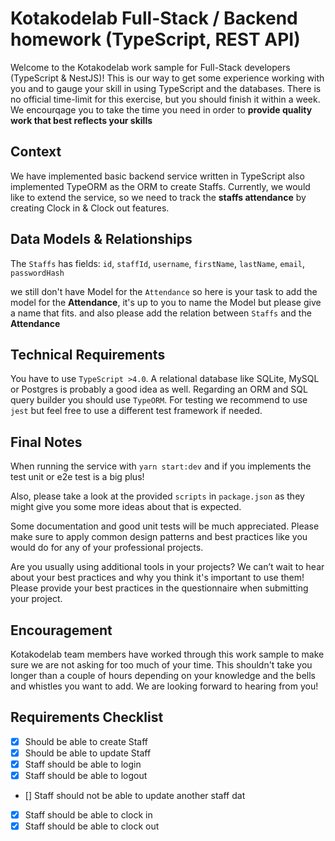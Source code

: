 # Kotakodelab Full-Stack / Backend homework (TypeScript, REST API)

Welcome to the Kotakodelab work sample for Full-Stack developers (TypeScript & NestJS)! This is our way to get some experience working with you and to gauge your skill in using TypeScript and the databases. There is no official time-limit for this exercise, but you should finish it within a week. We encourqage you to take the time you need in order to **provide quality work that best reflects your skills**

## Context

We have implemented basic backend service written in TypeScript also implemented TypeORM as the ORM to create Staffs. Currently, we would like to extend the service, so we need to track the **staffs attendance** by creating Clock in & Clock out features.

## Data Models & Relationships

The `Staffs` has fields: `id`, `staffId`, `username`, `firstName`, `lastName`, `email`, `passwordHash`

we still don't have Model for the `Attendance` so here is your task to add the model for the **Attendance**, it's up to you to name the Model but please give a name that fits. and also please add the relation between `Staffs` and the **Attendance**

## Technical Requirements

You have to use `TypeScript >4.0`. A relational database like SQLite, MySQL or Postgres is probably a good idea as well.
Regarding an ORM and SQL query builder you should use `TypeORM`. For testing we recommend to use `jest` but feel free
to use a different test framework if needed.

## Final Notes

When running the service with `yarn start:dev` and if you implements the test unit or e2e test is a big plus!

Also, please take a look at the provided `scripts` in `package.json` as they might give you some more ideas about that
is expected.

Some documentation and good unit tests will be much appreciated. Please make sure to apply common design patterns and
best practices like you would do for any of your professional projects.

Are you usually using additional tools in your projects? We can’t wait to hear about your best practices and why you
think it's important to use them! Please provide your best practices in the questionnaire when submitting your project.

## Encouragement

Kotakodelab team members have worked through this work sample to make sure we are not asking for too much of your time.
This shouldn't take you longer than a couple of hours depending on your knowledge and the bells and whistles you want
to add. We are looking forward to hearing from you!

## Requirements Checklist

- [x] Should be able to create Staff
- [x] Should be able to update Staff
- [x] Staff should be able to login
- [x] Staff should be able to logout
- [] Staff should not be able to update another staff dat
- [x] Staff should be able to clock in
- [x] Staff should be able to clock out

<!--
.yarnrc.yml
enableGlobalCache: true
nodeLinker: node-modules
yarnPath: .yarn/releases/yarn-berry.cjs -->
